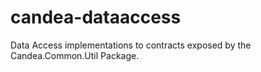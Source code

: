 # candea-dataaccess
Data Access implementations to contracts exposed by the Candea.Common.Util Package.

